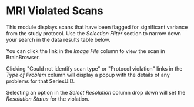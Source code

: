 # MRI Violated Scans

This module displays scans that have been flagged for significant variance from the study protocol. Use the *Selection Filter* section to narrow down your search in the data results table below. 

You can click the link in the *Image File* column to view the scan in BrainBrowser. 

Clicking "Could not identify scan type" or "Protocol violation" links in the *Type of Problem* column will display a popup with the details of any problems for that SeriesUID.

Selecting an option in the *Select Resolution* column drop down will set the *Resolution Status* for the violation.
